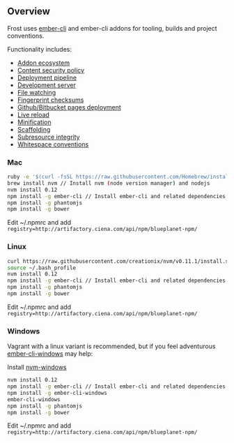## Overview

Frost uses [ember-cli](http://ember-cli.com/user-guide/) and ember-cli addons for tooling, builds and project conventions.

Functionality includes:
- [Addon ecosystem](http://emberobserver.com/)
- [Content security policy](https://github.com/rwjblue/ember-cli-content-security-policy)
- [Deployment pipeline](http://ember-cli.com/ember-cli-deploy/)
- [Development server](http://ember-cli.com/user-guide/#using-ember-cli)
- [File watching](https://facebook.github.io/watchman/)
- [Fingerprint checksums](https://github.com/rickharrison/broccoli-asset-rev)
- [Github/Bitbucket pages deployment](https://github.com/poetic/ember-cli-github-pages)
- [Live reload](https://github.com/rwjblue/ember-cli-inject-live-reload)
- [Minification](https://github.com/ember-cli/ember-cli-uglify)
- [Scaffolding](http://ember-cli.com/extending/#generators-and-blueprints)
- [Subresource integrity](https://github.com/jonathanKingston/ember-cli-sri)
- [Whitespace conventions](http://editorconfig.org/)

### Mac
```bash
ruby -e '$(curl -fsSL https://raw.githubusercontent.com/Homebrew/install/master/install)' // Install homebrew
brew install nvm // Install nvm (node version manager) and nodejs
nvm install 0.12
npm install -g ember-cli // Install ember-cli and related dependencies
npm install -g phantomjs
npm install -g bower
```
Edit ~/.npmrc and add `registry=http://artifactory.ciena.com/api/npm/blueplanet-npm/`

### Linux
```bash
curl https://raw.githubusercontent.com/creationix/nvm/v0.11.1/install.sh | bash // Install nvm (node version manager) and nodejs
source ~/.bash_profile
nvm install 0.12
npm install -g ember-cli // Install ember-cli and related dependencies
npm install -g phantomjs
npm install -g bower
```
Edit ~/.npmrc and add `registry=http://artifactory.ciena.com/api/npm/blueplanet-npm/`

### Windows
Vagrant with a linux variant is recommended, but if you feel adventurous [ember-cli-windows](https://github.com/felixrieseberg/ember-cli-windows) may help:

Install [nvm-windows](https://github.com/coreybutler/nvm-windows/releases)
```bash
nvm install 0.12
npm install -g ember-cli // Install ember-cli and related dependencies
npm install -g ember-cli-windows
ember-cli-windows
npm install -g phantomjs
npm install -g bower
```
Edit ~/.npmrc and add `registry=http://artifactory.ciena.com/api/npm/blueplanet-npm/`
